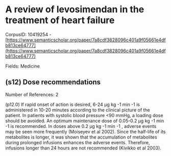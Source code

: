 # A review of levosimendan in the treatment of heart failure

CorpusID: 10419254 - [https://www.semanticscholar.org/paper/7a8cdf3828096c401a9f05661e4dfb813ce64777](https://www.semanticscholar.org/paper/7a8cdf3828096c401a9f05661e4dfb813ce64777)

Fields: Medicine

## (s12) Dose recommendations
Number of References: 2

(p12.0) If rapid onset of action is desired, 6-24 µg kg -1 min -1 is administered in 10-20 minutes according to the clinical picture of the patient. In patients with systolic blood pressure <90 mmHg, a loading dose should be avoided. An optimum maintenance dose of 0.05-0.2 µg kg -1 min -1 is recommended. In doses above 0.2 µg kg -1 min -1 , adverse events may be seen more frequently (Moiseyev et al 2002). Since the half-life of its metabolites is longer, it was shown that the accumulation of metabolites during prolonged infusions enhances the adverse events. Therefore, infusions longer than 24 hours are not recommended (Kivikko et al 2003).
